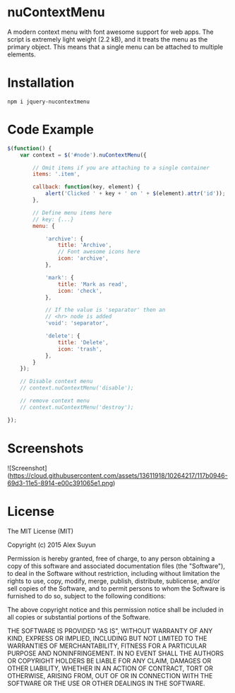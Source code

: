 # nuContextMenu
A modern context menu with font awesome support for web apps.
The script is extremely light weight (2.2 kB), and it treats the menu as the primary object.
This means that a single menu can be attached to multiple elements.

# Installation 
``` npm i jquery-nucontextmenu ```

# Code Example
``` javascript
$(function() {
    var context = $('#node').nuContextMenu({

        // Omit items if you are attaching to a single container
        items: '.item',

        callback: function(key, element) {
            alert('Clicked ' + key + ' on ' + $(element).attr('id'));
        },

        // Define menu items here
        // key: {...}
        menu: {

            'archive': {
                title: 'Archive',
                // Font awesome icons here
                icon: 'archive',
            },

            'mark': {
                title: 'Mark as read',
                icon: 'check',
            },

            // If the value is 'separator' then an
            // <hr> node is added
            'void': 'separator',

            'delete': {
                title: 'Delete',
                icon: 'trash',
            },
        }
    });

    // Disable context menu
    // context.nuContextMenu('disable');

    // remove context menu
    // context.nuContextMenu('destroy');

});
```
# Screenshots
![Screenshot] (https://cloud.githubusercontent.com/assets/13611918/10264217/117b0946-69d3-11e5-8914-e00c391065e1.png)

# License
The MIT License (MIT)

Copyright (c) 2015 Alex Suyun

Permission is hereby granted, free of charge, to any person obtaining a copy
of this software and associated documentation files (the "Software"), to deal
in the Software without restriction, including without limitation the rights
to use, copy, modify, merge, publish, distribute, sublicense, and/or sell
copies of the Software, and to permit persons to whom the Software is
furnished to do so, subject to the following conditions:

The above copyright notice and this permission notice shall be included in all
copies or substantial portions of the Software.

THE SOFTWARE IS PROVIDED "AS IS", WITHOUT WARRANTY OF ANY KIND, EXPRESS OR
IMPLIED, INCLUDING BUT NOT LIMITED TO THE WARRANTIES OF MERCHANTABILITY,
FITNESS FOR A PARTICULAR PURPOSE AND NONINFRINGEMENT. IN NO EVENT SHALL THE
AUTHORS OR COPYRIGHT HOLDERS BE LIABLE FOR ANY CLAIM, DAMAGES OR OTHER
LIABILITY, WHETHER IN AN ACTION OF CONTRACT, TORT OR OTHERWISE, ARISING FROM,
OUT OF OR IN CONNECTION WITH THE SOFTWARE OR THE USE OR OTHER DEALINGS IN THE
SOFTWARE.
